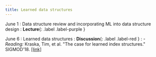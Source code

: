```yaml
---
title: Learned data structures
---
```


June 1
: Data structure review and incorporating ML into data structure design
  : **Lecture**{: .label .label-purple }


June 6
: Learned data structures
  : **Discussion**{: .label .label-red }
: - *Reading:* Kraska, Tim, et al. "The case for learned index structures." SIGMOD'18. [[link]](https://arxiv.org/pdf/1712.01208.pdf)
